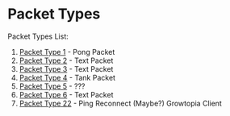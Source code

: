 # Packet Types
Packet Types List:
1. [Packet Type 1](packet_type1.md) - Pong Packet
2. [Packet Type 2](packet_type2.md) - Text Packet
4. [Packet Type 3](packet_type3.md) - Text Packet
3. [Packet Type 4](packet_type4.md) - Tank Packet
5. [Packet Type 5](packet_type5.md) - ???
6. [Packet Type 6](packet_type6.md) - Text Packet
7. [Packet Type 22](packet_type22.md) - Ping Reconnect (Maybe?) Growtopia Client